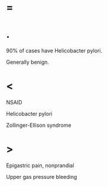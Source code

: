 # =

# .

90% of cases have Helicobacter pylori.

Generally benign.

# <

NSAID

Helicobacter pylori

Zollinger-Ellison syndrome

# >

Epigastric pain, nonprandial

Upper gas pressure bleeding
